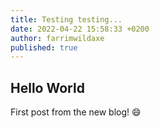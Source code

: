 ```yaml
---
title: Testing testing...
date: 2022-04-22 15:58:33 +0200
author: farrimwildaxe
published: true
---
```

## Hello World

First post from the new blog! :smile: